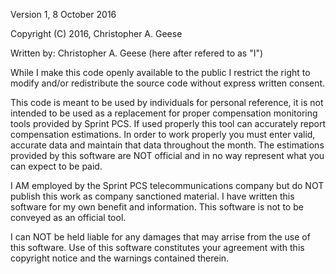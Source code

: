 Version 1, 8 October 2016

Copyright (C) 2016, Christopher A. Geese

Written by: Christopher A. Geese (here after refered to as "I")

While I make this code openly available to the public I restrict the right to modify and/or redistribute the source code without express written consent.

This code is meant to be used by individuals for personal reference, it is not intended to be used as a replacement for proper compensation monitoring tools provided by Sprint PCS. If used properly this tool can accurately report compensation estimations. In order to work properly you must enter valid, accurate data and maintain that data throughout the month. The estimations provided by this software are NOT official and in no way represent what you can expect to be paid. 

I AM employed by the Sprint PCS telecommunications company but do NOT publish this work as company sanctioned material. I have written this software for my own benefit and information. This software is not to be conveyed as an official tool. 

I can NOT be held liable for any damages that may arrise from the use of this software. Use of this software constitutes your agreement with this copyright notice and the warnings contained therein. 
